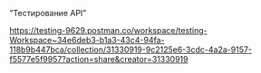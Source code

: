 "Тестирование API"

https://testing-9629.postman.co/workspace/testing-Workspace~34e6deb3-b1a3-43c4-94fa-118b9b447bca/collection/31330919-9c2125e6-3cdc-4a2a-9157-f5577e5f9957?action=share&creator=31330919
